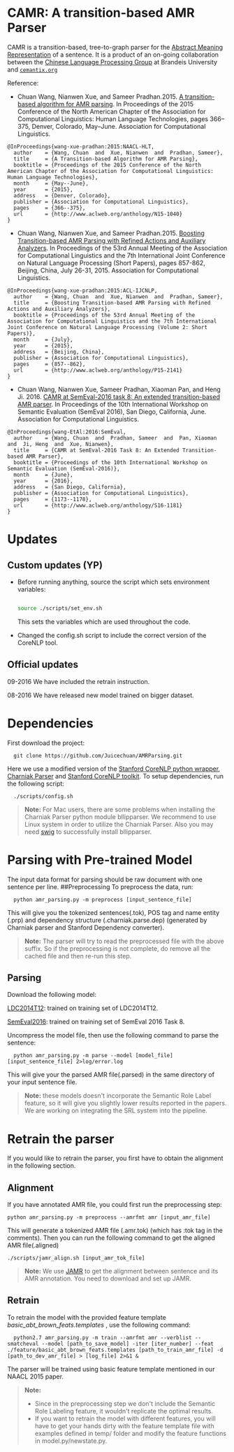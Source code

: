 CAMR: A transition-based AMR Parser
==========

CAMR is a transition-based, tree-to-graph parser for the [Abstract Meaning Representation](http://amr.isi.edu/) of a sentence. It is a product of an on-going collaboration between the [Chinese Language Processing Group](http://www.cs.brandeis.edu/~clp/Lab/Home.html) at Brandeis University and [`cemantix.org`](http://cemantix.org)

Reference:

- Chuan Wang, Nianwen Xue, and Sameer Pradhan.2015. [A transition-based algorithm for AMR parsing](http://aclweb.org/anthology/N/N15/N15-1040.pdf). In Proceedings of the 2015 Conference of the North American Chapter of the Association for Computational Linguistics: Human Language Technologies, pages 366–375, Denver, Colorado, May–June. Association for Computational Linguistics.

```
@InProceedings{wang-xue-pradhan:2015:NAACL-HLT,
  author    = {Wang, Chuan  and  Xue, Nianwen  and  Pradhan, Sameer},
  title     = {A Transition-based Algorithm for AMR Parsing},
  booktitle = {Proceedings of the 2015 Conference of the North American Chapter of the Association for Computational Linguistics: Human Language Technologies},
  month     = {May--June},
  year      = {2015},
  address   = {Denver, Colorado},
  publisher = {Association for Computational Linguistics},
  pages     = {366--375},
  url       = {http://www.aclweb.org/anthology/N15-1040}
}
```

- Chuan Wang, Nianwen Xue, and Sameer Pradhan.2015. [Boosting Transition-based AMR Parsing with Refined Actions and
Auxiliary Analyzers](https://aclweb.org/anthology/P/P15/P15-2141.pdf). In Proceedings of the 53rd Annual Meeting of the Association for Computational Linguistics and the 7th International Joint Conference on Natural Language Processing (Short Papers), pages 857-862, Beijing, China, July 26-31, 2015. Association for Computational Linguistics.

```
@InProceedings{wang-xue-pradhan:2015:ACL-IJCNLP,
  author    = {Wang, Chuan  and  Xue, Nianwen  and  Pradhan, Sameer},
  title     = {Boosting Transition-based AMR Parsing with Refined Actions and Auxiliary Analyzers},
  booktitle = {Proceedings of the 53rd Annual Meeting of the Association for Computational Linguistics and the 7th International Joint Conference on Natural Language Processing (Volume 2: Short Papers)},
  month     = {July},
  year      = {2015},
  address   = {Beijing, China},
  publisher = {Association for Computational Linguistics},
  pages     = {857--862},
  url       = {http://www.aclweb.org/anthology/P15-2141}
}
```

- Chuan Wang, Nianwen Xue, Sameer Pradhan, Xiaoman Pan, and Heng Ji. 2016. [CAMR at SemEval-2016 task 8: An extended transition-based AMR parser](http://m-mitchell.com/NAACL-2016/SemEval/pdf/SemEval163.pdf). In Proceedings of the 10th International Workshop on Semantic Evaluation (SemEval 2016), San Diego, California, June. Association for Computational Linguistics.

```
@InProceedings{wang-EtAl:2016:SemEval,
  author    = {Wang, Chuan  and  Pradhan, Sameer  and  Pan, Xiaoman  and  Ji, Heng  and  Xue, Nianwen},
  title     = {CAMR at SemEval-2016 Task 8: An Extended Transition-based AMR Parser},
  booktitle = {Proceedings of the 10th International Workshop on Semantic Evaluation (SemEval-2016)},
  month     = {June},
  year      = {2016},
  address   = {San Diego, California},
  publisher = {Association for Computational Linguistics},
  pages     = {1173--1178},
  url       = {http://www.aclweb.org/anthology/S16-1181}
}
```
# Updates

## Custom updates (YP)

* Before running anything, source the script which sets environment variables:
    
    ```bash
    
    source ./scripts/set_env.sh
    
    ```
    This sets the variables which are used throughout the code.
    
* Changed the config.sh script to include the correct version of the CoreNLP tool.


## Official updates

09-2016 We have included the retrain instruction.

08-2016 We have released new model trained on bigger dataset.

# Dependencies

First download the project:
      
      git clone https://github.com/Juicechuan/AMRParsing.git

Here we use a modified version of the [Stanford CoreNLP python wrapper](https://github.com/dasmith/stanford-corenlp-python), [Charniak Parser](https://github.com/BLLIP/bllip-parser) and [Stanford CoreNLP toolkit](http://nlp.stanford.edu/software/corenlp.shtml).
To setup dependencies, run the following script:
   
      ./scripts/config.sh

>**Note:** For Mac users, there are some problems when installing the Charniak Parser python module bllipparser. We recommend to use Linux system in order to utilize the Charniak Parser. Also you may need [swig](http://www.swig.org/) to successfully install bllipparser.

# Parsing with Pre-trained Model
The input data format for parsing should be raw document with one sentence per line. 
##Preprocessing
To preprocess the data, run:
   
      python amr_parsing.py -m preprocess [input_sentence_file]

This will give you the tokenized sentences(.tok), POS tag and name entity (.prp) and dependency structure (.charniak.parse.dep) (generated by Charniak parser and Stanford Dependency converter).
>**Note:** The parser will try to read the preprocessed file with the above suffix. So if the preprocessing is not complete, do remove all the cached file and then re-run this step.

## Parsing
Download the following model: 

[LDC2014T12](http://www.cs.brandeis.edu/~cwang24/files/amr-anno-1.0.train.m.tar.gz): trained on training set of LDC2014T12.

[SemEval2016](http://www.cs.brandeis.edu/~cwang24/files/amr-semeval-all.train.m.tar.gz): trained on training set of SemEval 2016 Task 8.

Uncompress the model file, then use the following command to parse the sentence:

      python amr_parsing.py -m parse --model [model_file] [input_sentence_file] 2>log/error.log

This will give your the parsed AMR file(.parsed) in the same directory of your input sentence file. 

> **Note:** 
> these models doesn't incorporate the Semantic Role Label feature, so it will give you slightly lower results reported in the papers. We are working on integrating the SRL system into the pipeline.  

# Retrain the parser
If you would like to retrain the parser, you first have to obtain the alignment in the following section.

## Alignment
If you have annotated AMR file, you could first run the preprocessing step:
	
	python amr_parsing.py -m preprocess --amrfmt amr [input_amr_file]

This will generate a tokenized AMR file (.amr.tok) (which has :tok tag in the comments). Then you can run the following command to get the aligned AMR file(.aligned)

	./scripts/jamr_align.sh [input_amr_tok_file]


> **Note:** We use [JAMR](https://github.com/jflanigan/jamr) to get the alignment between sentence and its AMR annotation. You need to download and set up JAMR.

## Retrain

To retrain the model with the provided feature template *basic_abt_brown_feats.templates* , use the following command:

      python2.7 amr_parsing.py -m train --amrfmt amr --verblist --smatcheval --model [path_to_save_model] -iter [iter_number] --feat ./feature/basic_abt_brown_feats.templates [path_to_train_amr_file] -d [path_to_dev_amr_file] > [log_file] 2>&1 &

The parser will be trained using basic feature template mentioned in our NAACL 2015 paper. 

> **Note:**
> - Since in the preprocessing step we don't include the Semantic Role Labeling feature, it wouldn't replicate the optimal results. 
> - If you want to retrain the model with different features, you will have to get your hands dirty with the feature template file with examples defined in temp/ folder and modify the feature functions in model.py/newstate.py. 
